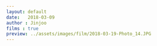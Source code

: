 ```yaml
---
layout: default
date:   2018-03-09
author : Jinjoo
films : true
preview: ../assets/images/film/2018-03-19-Photo_14.JPG
---
```

